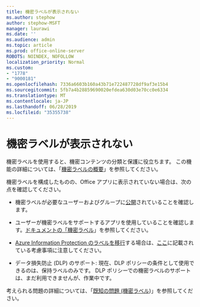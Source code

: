 ```yaml
---
title: 機密ラベルが表示されない
ms.author: stephow
author: stephow-MSFT
manager: laurawi
ms.date: ''
ms.audience: admin
ms.topic: article
ms.prod: office-online-server
ROBOTS: NOINDEX, NOFOLLOW
localization_priority: Normal
ms.custom:
- "1778"
- "9000181"
ms.openlocfilehash: 7336a6603b160a43b71e722487728df9af3e15b4
ms.sourcegitcommit: 5fb7a4b28859690020efdea630d03e70cc0e6334
ms.translationtype: MT
ms.contentlocale: ja-JP
ms.lasthandoff: 06/28/2019
ms.locfileid: "35355738"
---
```

# <a name="sensitivity-labels-not-appearing"></a>機密ラベルが表示されない

機密ラベルを使用すると、機密コンテンツの分類と保護に役立ちます。 この機能の詳細については、「[機密ラベルの概要](https://docs.microsoft.com/office365/securitycompliance/sensitivity-labels)」を参照してください。

機密ラベルを構成したものの、Office アプリに表示されていない場合は、次の点を確認してください。

- 機密ラベルが必要なユーザーおよびグループに[公開](https://docs.microsoft.com/Office365/SecurityCompliance/sensitivity-labels#what-label-policies-can-do)されていることを確認します。

- ユーザーが機密ラベルをサポートするアプリを使用していることを確認します。[ドキュメントの「機密ラベル](https://support.office.com/article/apply-sensitivity-labels-to-your-documents-and-email-within-office-2f96e7cd-d5a4-403b-8bd7-4cc636bae0f9?ad=US&ui=en-US&rs=en-US#bkmk_whereavailable)」を参照してください。

- [Azure Information Protection のラベルを移行](https://docs.microsoft.com/azure/information-protection/configure-policy-migrate-labels)する場合は、[ここ](https://docs.microsoft.com/azure/information-protection/configure-policy-migrate-labels#considerations-for-unified-labels)に記載されている考慮事項に注意してください。

- データ損失防止 (DLP) のサポート: 現在、DLP ポリシーの条件として使用できるのは、保持ラベルのみです。  DLP ポリシーでの機密ラベルのサポートは、まだ利用できませんが、作業中です。

考えられる問題の詳細については、「[既知の問題 (機密ラベル](https://support.office.com/article/known-issues-with-sensitivity-labels-in-office-b169d687-2bbd-4e21-a440-7da1b2743edc?ui=en-US&rs=en-US&ad=US))」を参照してください。